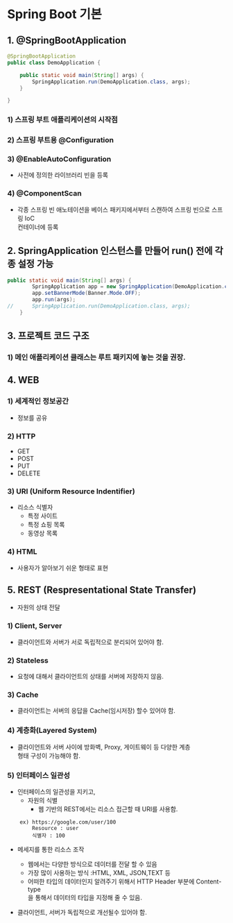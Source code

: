 # Spring Boot 기본

## 1. @SpringBootApplication

```java
@SpringBootApplication
public class DemoApplication {

	public static void main(String[] args) {
		SpringApplication.run(DemoApplication.class, args);
	}

}
```

### 1) 스프링 부트 애플리케이션의 시작점

### 2) 스프링 부트용 @Configuration

### 3) @EnableAutoConfiguration

- 사전에 정의한 라이브러리 빈을 등록

### 4) @ComponentScan

- 각종 스프링 빈 애노테이션을 베이스 패키지에서부터 스캔하여 스프링 빈으로 스프링 IoC  
  컨테이너에 등록

## 2. SpringApplication 인스턴스를 만들어 run() 전에 각종 설정 가능

```java
public static void main(String[] args) {
		SpringApplication app = new SpringApplication(DemoApplication.class);
		app.setBannerMode(Banner.Mode.OFF);
		app.run(args);
//		SpringApplication.run(DemoApplication.class, args);
	}

```

## 3. 프로젝트 코드 구조

### 1) 메인 애플리케이션 클래스는 루트 패키지에 놓는 것을 권장.

## 4. WEB

### 1) 세계적인 정보공간

- 정보를 공유

### 2) HTTP

- GET
- POST
- PUT
- DELETE

### 3) URI (Uniform Resource Indentifier)

- 리소스 식별자
  - 특정 사이트
  - 특정 쇼핑 목록
  - 동영상 목록

### 4) HTML

- 사용자가 알아보기 쉬운 형태로 표현

## 5. REST (Respresentational State Transfer)

- 자원의 상태 전달

### 1) Client, Server

- 클라이언트와 서버가 서로 독립적으로 분리되어 있어야 함.

### 2) Stateless

- 요청에 대해서 클라이언트의 상태를 서버에 저장하지 않음.

### 3) Cache

- 클라이언트는 서버의 응답을 Cache(임시저장) 할수 있어야 함.

### 4) 계층화(Layered System)

- 클라이언트와 서버 사이에 방화벽, Proxy, 게이트웨이 등 다양한 계층  
  형태 구성이 가능해야 함.

### 5) 인터페이스 일관성

- 인터페이스의 일관성을 지키고,
  - 자원의 식별
    - 웹 기반의 REST에서는 리소스 접근할 때 URI를 사용함.

```
	ex) https://google.com/user/100
		Resource : user
		식별자 : 100

```

- 메세지를 통한 리소스 조작

  - 웹에서는 다양한 방식으로 데이터를 전달 할 수 있음
  - 가장 많이 사용하는 방식 :HTML, XML, JSON,TEXT 등
  - 어떠한 타입의 데이터인지 알려주기 위해서 HTTP Header 부분에 Content-type  
    을 통해서 데이터의 타입을 지정해 줄 수 있음.

- 클라이언트, 서버가 독립적으로 개선될수 있어야 함.
